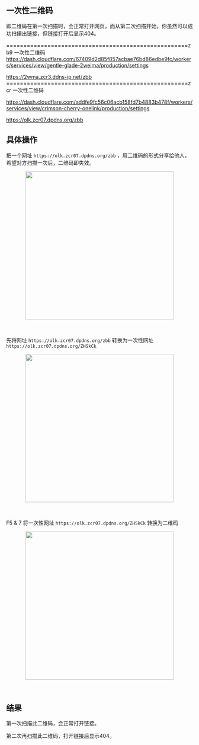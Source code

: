 ## 一次性二维码

即二维码在第一次扫描时，会正常打开网页，而从第二次扫描开始，你虽然可以成功扫描出链接，但链接打开后显示404。

=====================================================zb9
一次性二维码
https://dash.cloudflare.com/67409d2d85f857acbae76bd86edbe9fc/workers/services/view/gentle-glade-2weima/production/settings

https://2wma.zcr3.ddns-ip.net/zbb
=====================================================zcr
一次性二维码

https://dash.cloudflare.com/addfe9fc56c06acb158fd7b4883b478f/workers/services/view/crimson-cherry-onelink/production/settings

https://olk.zcr07.dpdns.org/zbb

## 具体操作

把一个网址 `https://olk.zcr07.dpdns.org/zbb` ，用二维码的形式分享给他人，希望对方扫描一次后，二维码即失效。

<p align="center"><img src="https://cdn.jsdelivr.net/gh/zb9678/img@main/im8/06.22:15:34:38.png" style="width:400px;"></p><br>

先将网址 `https://olk.zcr07.dpdns.org/zbb`  转换为一次性网址 `https://olk.zcr07.dpdns.org/ZHSkCk`

<p align="center"><img src="https://cdn.jsdelivr.net/gh/zb9678/img@main/im8/06.22:15:37:49.png" style="width:400px;"></p><br>

F5 & 7  将一次性网址 `https://olk.zcr07.dpdns.org/ZHSkCk` 转换为二维码


<p align="center"><img src="https://cdn.jsdelivr.net/gh/zb9678/img@main/im8/06.22:15:44:01.png" style="width:400px;"></p><br>

## 结果

第一次扫描此二维码，会正常打开链接。

第二次再扫描此二维码，打开链接后显示404。







